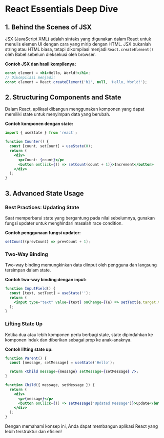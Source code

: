 # React Essentials Deep Dive

## 1. Behind the Scenes of JSX

JSX (JavaScript XML) adalah sintaks yang digunakan dalam React untuk menulis elemen
UI dengan cara yang mirip dengan HTML. JSX bukanlah string atau HTML biasa, tetapi
dikompilasi menjadi `React.createElement()` oleh Babel sebelum dieksekusi oleh
browser.

**Contoh JSX dan hasil kompilenya:**

```jsx
const element = <h1>Hello, World!</h1>;
// Dikompilasi menjadi:
const element = React.createElement('h1', null, 'Hello, World!');
```

## 2. Structuring Components and State

Dalam React, aplikasi dibangun menggunakan komponen yang dapat memiliki state untuk
menyimpan data yang berubah.

**Contoh komponen dengan state:**

```jsx
import { useState } from 'react';

function Counter() {
  const [count, setCount] = useState(0);
  return (
    <div>
      <p>Count: {count}</p>
      <button onClick={() => setCount(count + 1)}>Increment</button>
    </div>
  );
}
```

## 3. Advanced State Usage

### Best Practices: Updating State

Saat memperbarui state yang bergantung pada nilai sebelumnya, gunakan fungsi updater
untuk menghindari masalah race condition.

**Contoh penggunaan fungsi updater:**

```jsx
setCount((prevCount) => prevCount + 1);
```

### Two-Way Binding

Two-way binding memungkinkan data diinput oleh pengguna dan langsung tersimpan dalam
state.

**Contoh two-way binding dengan input:**

```jsx
function InputField() {
  const [text, setText] = useState('');
  return (
    <input type="text" value={text} onChange={(e) => setText(e.target.value)} />
  );
}
```

### Lifting State Up

Ketika dua atau lebih komponen perlu berbagi state, state dipindahkan ke komponen
induk dan diberikan sebagai prop ke anak-anaknya.

**Contoh lifting state up:**

```jsx
function Parent() {
  const [message, setMessage] = useState('Hello');

  return <Child message={message} setMessage={setMessage} />;
}

function Child({ message, setMessage }) {
  return (
    <div>
      <p>{message}</p>
      <button onClick={() => setMessage('Updated Message')}>Update</button>
    </div>
  );
}
```

Dengan memahami konsep ini, Anda dapat membangun aplikasi React yang lebih
terstruktur dan efisien!
